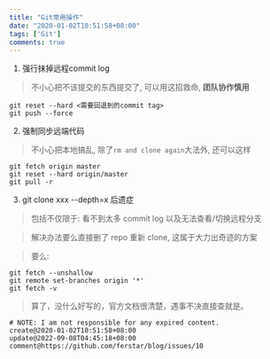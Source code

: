 ```yaml
---
title: "Git常用操作"
date: "2020-01-02T10:51:58+08:00"
tags: ['Git']
comments: true
---
```


1. 强行抹掉远程commit log

> 不小心把不该提交的东西提交了, 可以用这招救命, **团队协作慎用**

```shell
git reset --hard <需要回退到的commit tag>
git push --force
```

2. 强制同步远端代码

> 不小心把本地搞乱, 除了`rm and clone again`大法外, 还可以这样

```shell
git fetch origin master
git reset --hard origin/master
git pull -r
```

3. git clone xxx --depth=x 后遗症

> 包括不仅限于: 看不到太多 commit log 以及无法查看/切换远程分支

> 解决办法要么直接删了 repo 重新 clone, 这属于大力出奇迹的方案

> 要么:

```shell
git fetch --unshallow
git remote set-branches origin '*'
git fetch -v
```

> 算了，没什么好写的，官方文档很清楚，遇事不决直接查就是。

```
# NOTE: I am not responsible for any expired content.
create@2020-01-02T10:51:58+08:00
update@2022-09-08T04:45:18+08:00
comment@https://github.com/ferstar/blog/issues/10
```
